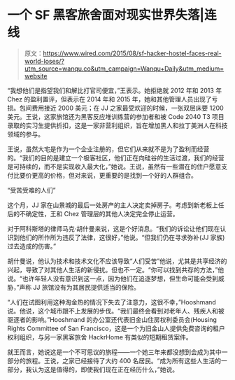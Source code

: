 # 一个 SF 黑客旅舍面对现实世界失落|连线

> 原文：<https://www.wired.com/2015/08/sf-hacker-hostel-faces-real-world-loses/?utm_source=wanqu.co&utm_campaign=Wanqu+Daily&utm_medium=website>

“我想他们是指望我们和解比打官司便宜，”王表示。她拒绝就 2012 年和 2013 年 Chez 的盈利置评，但表示在 2014 年和 2015 年，她和其他管理人员出现了亏损。包间费用接近 2000 美元；在 JJ 之家最受欢迎的时候，一张双层床要 1200 美元。王说，这家旅馆还为黑客反应堆训练营的参加者和被 Code 2040 T3 项目录取的实习生提供折扣，这是一家非营利组织，旨在增加黑人和拉丁美洲人在科技领域的参与。

王说，虽然大宅是作为一个企业注册的，但它们从来就不是为了盈利而经营的。“我们的目的是建立一个极客社区，他们正在向硅谷的生活过渡，我们的经营是可持续的，而不是实现收入最大化，”她说。王说，虽然有一些潜在的住户愿意支付比要价更高的价格，但对来说，更重要的是找到一个好的人群组合。

“受苦受难的人们”

这个月，JJ 家在山景城的最后一处房产的主人决定卖掉房子。考虑到新老板上任后的不确定性，王和 Chez 管理层的其他人决定完全停止运营。

对于阿科斯塔的律师马克·胡什曼来说，这是个好消息。“我们的诉讼让他们现在认识到他们的所作所为违反了法律，这很好，”他说。“但我们仍在寻求弥补(JJ 家族)过去造成的伤害。”

胡什曼说，他认为技术和技术文化不应该导致“人们受苦”他说，尤其是共享经济的兴起，导致了对其他人生活的新侵扰。但也不一定。“你可以找到共存的方法，”他说。“也许年轻人没有意识到这一点，因为他们在追逐梦想，但生命可能会受到威胁，”声称 JJ 旅馆没有为其居民提供适当的保险。

“人们在试图利用这种淘金热的情况下失去了注意力，这很不幸，”Hooshmand 说。他说，这个城市跟不上发展的步伐。“我们最终会看到对老年人、残疾人和被驱逐者的影响。”Hooshmand 的办公室还代表旧金山住房权利委员会(Housing Rights Committee of San Francisco，这是一个为旧金山人提供免费咨询的租户权利组织，与另一家黑客旅舍 HackrHome 有类似的短期租赁案件。

就王而言，她说这是一个不可思议的旅程——一个她三年来都没想到会成为其中一部分的旅程。王说，之家已经接待了大约 400 名居民。“成为所有这些人生活的一部分，我认为这是值得的，即使我们现在正在经历什么，”她说。